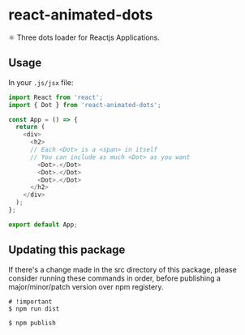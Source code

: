 # react-animated-dots
⚛ Three dots loader for Reactjs Applications.

## Usage
In your `.js/jsx` file:

```javascript
import React from 'react';
import { Dot } from 'react-animated-dots';

const App = () => {
  return (
    <div>
      <h2>
      // Each <Dot> is a <span> in itself
      // You can include as much <Dot> as you want
        <Dot>.</Dot>
        <Dot>.</Dot>
        <Dot>.</Dot>
      </h2>
    </div>
  );
};

export default App;
```

## Updating this package
If there's a change made in the src directory of this package, please consider running these commands in order, before publishing a major/minor/patch version over npm registery.

```shell
# !important
$ npm run dist

$ npm publish
```
